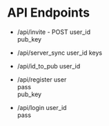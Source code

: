 # API Endpoints

- /api/invite - POST
  user_id  
  pub_key  

- /api/server_sync
  user_id
  keys

- /api/id_to_pub
  user_id
  
- /api/register
  user  
  pass  
  pub_key

- /api/login
  user_id  
  pass  
  

